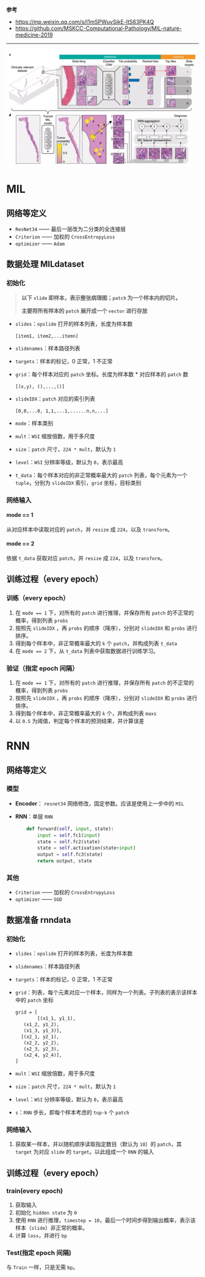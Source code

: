 **参考**

- https://mp.weixin.qq.com/s/I1mSPWuvSikE-ltS63PK4Q
- https://github.com/MSKCC-Computational-Pathology/MIL-nature-medicine-2019

****

![架构](https://github.com/BohriumKwong/using-weakly-supervised-deep-learning-on-whole-slide-images/blob/master/doc/images/structure.png)

# MIL

## 网络等定义

- `ResNet34` —— 最后一层改为二分类的全连接层
- `Criterion` —— 加权的 `CrossEntropyLoss`
- `optimizer` —— `Adam`

## 数据处理 MILdataset

### 初始化

> **以下 `slide` 即样本，表示整张病理图；`patch` 为一个样本内的切片。**
>
> **主要将所有样本的 `patch` 展开成一个 `vector` 进行存放**

- `slides`：`opslide` 打开的样本列表，长度为样本数

  ```shell
  [item1, item2,...itemn]
  ```

- `slidenames`：样本路径列表

- `targets`：样本的标记，0 正常，1 不正常

- `grid`：每个样本对应的 `patch` 坐标。长度为样本数 * 对应样本的 `patch` 数

  ```shell
  [(x,y), (),...,()]
  ```

- `slideIDX`：`patch` 对应的索引列表

  ```shell
  [0,0,...0, 1,1,...1,......n,n,...]
  ```

- `mode`：样本类别

- `mult`：`WSI` 缩放倍数，用于多尺度

- `size`：`patch` 尺寸，`224 * mult`，默认为 `1`

- `level`：`WSI` 分辨率等级，默认为 `0`，表示最高

- `t_data`：每个样本对应的非正常概率最大的 `patch` 列表，每个元素为一个 `tuple`，分别为 `slideIDX` 索引，`grid` 坐标，目标类别

### 网络输入

#### mode == 1

从对应样本中读取对应的 `patch`，并 `resize` 成 `224`，以及 `transform`。

#### mode == 2

依据 `t_data` 获取对应 `patch`，并 `resize` 成 `224`，以及 `transform`。

## 训练过程（every epoch）

### 训练（every epoch）

1. 在 `mode == 1` 下，对所有的 `patch` 进行推理，并保存所有 `patch` 的不正常的概率，得到列表 `probs`
2. 按照先 `slideIDX` ，再 `probs` 的顺序（降序），分别对 `slideIDX` 和 `probs` 进行排序。
3. 得到每个样本中，非正常概率最大的 `k` 个 `patch`，并构成列表 `t_data`
4. 在 `mode == 2` 下，从 `t_data` 列表中获取数据进行训练学习。

### 验证（指定 epoch 间隔）

1. 在 `mode == 1` 下，对所有的 `patch` 进行推理，并保存所有 `patch` 的不正常的概率，得到列表 `probs`
2. 按照先 `slideIDX` ，再 `probs` 的顺序（降序），分别对 `slideIDX` 和 `probs` 进行排序。
3. 得到每个样本中，非正常概率最大的 `k` 个，并构成列表 `maxs`
4. 以 `0.5` 为阈值，判定每个样本的预测结果，并计算误差

# RNN

## 网络等定义

### 模型

- **Encoder**： `resnet34` 网络修改，固定参数。应该是使用上一步中的 `MIL`

- **RNN**：单层 `RNN`

  ```python
      def forward(self, input, state):
          input = self.fc1(input)
          state = self.fc2(state)
          state = self.activation(state+input)
          output = self.fc3(state)
          return output, state
  ```

### 其他

- `Criterion` —— 加权的 `CrossEntropyLoss`
- `optimizer` —— `SGD`

## 数据准备 rnndata

### 初始化

- `slides`：`opslide` 打开的样本列表，长度为样本数

- `slidenames`：样本路径列表

- `targets`：样本的标记，0 正常，1 不正常

- `grid`：列表，每个元素对应一个样本，同样为一个列表。子列表的表示该样本中的 `patch` 坐标

  ```shell
  grid = [
          [(x1_1, y1_1),
  	 (x1_2, y1_2),
  	 (x1_3, y1_3)],
  	[(x2_1, y2_1),
  	 (x2_2, y2_2),
  	 (x2_3, y2_3),
  	 (x2_4, y2_4)],
  ]
  ```

- `mult`：`WSI` 缩放倍数，用于多尺度

- `size`：`patch` 尺寸，`224 * mult`，默认为 `1`

- `level`：`WSI` 分辨率等级，默认为 `0`，表示最高

- `s`：`RNN` 步长，即每个样本考虑的 `top-k` 个 `patch`

### 网络输入

1. 获取某一样本，并以随机顺序读取指定数目（默认为 `10`）的 `patch`，其 `target` 为对应 `slide` 的 `target`。以此组成一个 `RNN` 的输入

## 训练过程（every epoch）

### train(every epoch)

1. 获取输入
2. 初始化 `hidden state` 为 `0`
3. 使用 `RNN` 进行推理，`timestep = 10`，最后一个时间步得到输出概率，表示该样本（`slide`）非正常的概率。
4. 计算 `loss`，并进行 `bp`

### Test(指定 epoch 间隔)

与 `Train` 一样，只是无需 `bp`。